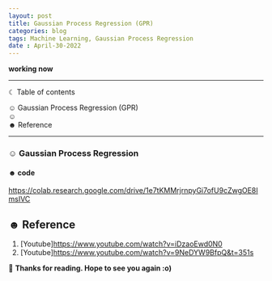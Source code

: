 ```yaml
---
layout: post
title: Gaussian Process Regression (GPR)
categories: blog
tags: Machine Learning, Gaussian Process Regression
date : April-30-2022
---
```



**working now**

-----------------------------------------------------------------------

☾ Table of contents

☺︎ Gaussian Process Regression (GPR)                        
☺︎                    
☻ Reference                

-----------------------------------------------------------------------




### ☺︎ Gaussian Process Regression



#### ☻ code 
https://colab.research.google.com/drive/1e7tKMMrjrnpyGi7ofU9cZwgOE8ImsIVC



## ☻ Reference
1. [Youtube]https://www.youtube.com/watch?v=iDzaoEwd0N0
2. [Youtube]https://www.youtube.com/watch?v=9NeDYW9BfpQ&t=351s



🌺 **Thanks for reading. Hope to see you again :o)**
